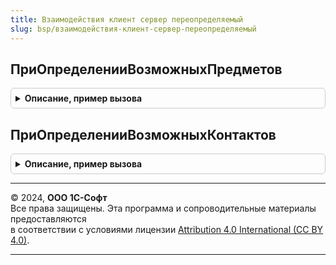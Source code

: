 ```yaml
---
title: Взаимодействия клиент сервер переопределяемый
slug: bsp/взаимодействия-клиент-сервер-переопределяемый
---
```



## ПриОпределенииВозможныхПредметов
<details style="margin: 1em 0; padding: 0.5em; border: 1px solid #ccc; border-radius: 6px;">

<summary style="font-weight: bold; cursor: pointer;">Описание, пример вызова</summary>

```bsl

// Задает типы предметов взаимодействий, например: заказы, вакансии и т.п.
// Используется, если в конфигурации определен хотя бы один предмет взаимодействий.
//
// Параметры:
//  ТипыПредметов  - Массив - предметы взаимодействий (Строка),
//                            например, "ДокументСсылка.ЗаказПокупателя" и т.п.
//
Процедура ПриОпределенииВозможныхПредметов(ТипыПредметов) Экспорт
```

Пример вызова
```bsl
ВзаимодействияКлиентСерверПереопределяемый.ПриОпределенииВозможныхПредметов(ТипыПредметов) 
```
</details>

## ПриОпределенииВозможныхКонтактов
<details style="margin: 1em 0; padding: 0.5em; border: 1px solid #ccc; border-radius: 6px;">

<summary style="font-weight: bold; cursor: pointer;">Описание, пример вызова</summary>

```bsl

// Задает описания возможных типов контактов взаимодействий, например: партнеры, контактные лица и т.п.
// Используется, если в конфигурации определен хотя бы один тип контактов взаимодействий,
// помимо справочника Пользователи.
//
// Параметры:
//  ТипыКонтактов - Массив - содержит описания типов контактов взаимодействий (Структура) и их свойства:
//     * Тип                               - Тип    - тип ссылки контакта.
//     * Имя                               - Строка - имя типа контакта , как оно определено в метаданных.
//     * Представление                     - Строка - представление типа контакта для отображения пользователю.
//     * Иерархический                     - Булево - признак того, является ли справочник иерархическим.
//     * ЕстьВладелец                      - Булево - признак того, что у контакта есть владелец.
//     * ИмяВладельца                      - Строка - имя владельца контакта, как оно определено в метаданных.
//     * ИскатьПоДомену                    - Булево - признак того, что контакты данного типа будет подбираться
//                                                    по совпадению домена, а не по полному адресу электронной почты.
//     * Связь                             - Строка - описывает возможную связь данного контакта с другим контактом, в
//                                                    случае когда текущий контакт является реквизитом другого контакта.
//                                                    Описывается следующей строкой "ИмяТаблицы.ИмяРеквизита".
//     * ИмяРеквизитаПредставлениеКонтакта - Строка - имя реквизита контакта, из которого будет получено
//                                                    представление контакта. Если не указано, то используется
//                                                    стандартный реквизит Наименование.
//     * ВозможностьИнтерактивногоСоздания - Булево - признак возможности интерактивного создания контакта из
//                                                    документов - взаимодействий.
//     * ИмяФормыНовогоКонтакта            - Строка - полное имя формы для создания нового контакта.
//                                                    Например, "Справочник.Партнеры.Форма.ПомощникНового".
//                                                    Если не заполнено, то открывается форма элемента по умолчанию.
//
Процедура ПриОпределенииВозможныхКонтактов(ТипыКонтактов) Экспорт
```

Пример вызова
```bsl
ВзаимодействияКлиентСерверПереопределяемый.ПриОпределенииВозможныхКонтактов(ТипыКонтактов) 
```
</details>

---

© 2024, **ООО 1С-Софт**  
Все права защищены. Эта программа и сопроводительные материалы предоставляются  
в соответствии с условиями лицензии [Attribution 4.0 International (CC BY 4.0)](https://creativecommons.org/licenses/by/4.0/legalcode).

---

